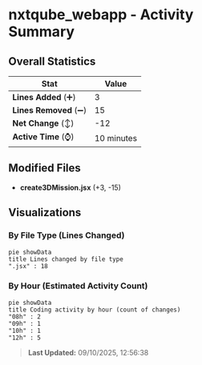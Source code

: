 # nxtqube_webapp - Activity Summary 

## Overall Statistics

| Stat                   | Value                                                             |
| ---------------------- | ----------------------------------------------------------------- |
| **Lines Added** (➕)   | 3                                          |
| **Lines Removed** (➖) | 15                                        |
| **Net Change** (↕)    | -12                |
| **Active Time** (⌚)   | 10 minutes |


## Modified Files
- **create3DMission.jsx** (+3, -15)

## Visualizations

### By File Type (Lines Changed)

```mermaid
pie showData
title Lines changed by file type
".jsx" : 18
```

### By Hour (Estimated Activity Count)

```mermaid
pie showData
title Coding activity by hour (count of changes)
"08h" : 2
"09h" : 1
"10h" : 1
"12h" : 5
```


> **Last Updated:** 09/10/2025, 12:56:38
